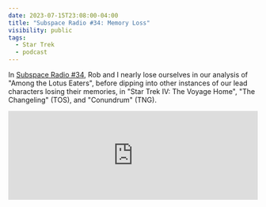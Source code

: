 ```yaml
---
date: 2023-07-15T23:08:00-04:00
title: "Subspace Radio #34: Memory Loss"
visibility: public
tags:
  - Star Trek
  - podcast
---
```

In [Subspace Radio #34](https://www.subspace.fm/episodes/episode-34-memory-loss-snw-2x04-among-the-lotus-eaters), Rob and I nearly lose ourselves in our analysis of "Among the Lotus Eaters", before dipping into other instances of our lead characters losing their memories, in "Star Trek IV: The Voyage Home", "The Changeling" (TOS), and "Conundrum" (TNG).

<iframe width="100%" height="180" frameborder="no" scrolling="no" seamless src="https://share.transistor.fm/e/8786b753"></iframe>
